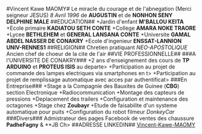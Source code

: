 #Vincent Kawe MAOMY#
Le miracle du courage et de l'abnegation (Merci seigneur JESUS)
*8 Avril 1996* de **AUGUSTIN** et de **NONHON SENY DELPHINE MALE**
##EDUCATION##
+Jardin d'enfant **M'BALLOU KEITA**
+Ecole primaire **KADIATOU SETH CONTE**
+College **AMARA NOKE TRAORE**
+Lycee **BETHLEHEM** et **GENERAL LANSANA CONTE** 
+Universite **GAMAL ABDEL NASSER DE CONAKRY**
+Ecole d'ingenieur **ENSSAT-LANNION UNIV-RENNES1**
##RELIGION##
Chretien pratiquant *NEO-APOSTOLIQUE*
Ancien chef de choeur de la cite de l'air
##VIE PROFESSIONNELLE##
###A l'UNIVERSITE DE CONAKRY###
+2 ans d'enseignement des cours de **TP ARDUINO** et **PROTEUS ISIS** au departe>
+Participation au projet de commande des lampes electriques via smartphones en t>
+Participation au projet de remplissage automatique avec acces par authentificat>
###En Entreprise###
+Stage a la Compagnie des Bauxites de Guinee (**CBG**) section Electronique
        +Radiocommunication
        +Montage des capteurs de pressions
        +Deplacement des trailers
        +Configuration et maintenance des octagones
+Stage chez **Zoubayr**
        +Etude de faisabilite d'un systeme automatique pour puits
        +Configuration du robot filmeur *DonkeyCar*
###Divers### 
Admistrateur des pages Facebook de ventes des chaussure **PadheFagny** & **JB Ch>
##ADRESSE LINKEDIN##
[Vincent-Kawe-MAOMY](https://www.linkedin.com/in/vincent-kawe-maomy-a59602183/)
